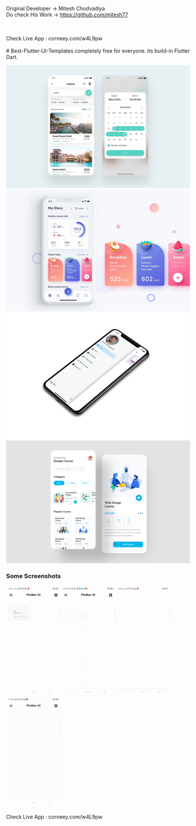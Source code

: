 Original Developer -> Mitesh Chodvadiya
<br>
Do check His Work -> https://github.com/mitesh77


<br>
<br> Check Live App : corneey.com/w4L9pw
<br>
<br>
# Best-Flutter-UI-Templates
completely free for everyone. Its build-in Flutter Dart.

![Image](Android/assets/hotel/hotel_booking.png)
![Image](Android/assets/fitness_app/fitness_app.png)
![Image](images/custom_drawer.png)
![Image](Android/assets/design_course/design_course.png)

### Some Screenshots

<img src="images/hotel_booking.gif" height="300em"><img src="images/custom_drawer.gif" height="300em"><img src="images/fitness_app.gif" height="300em" /> <img src="images/design_course.gif" height="300em" />
<br>
<br>Check Live App : corneey.com/w4L9pw
